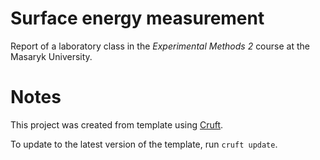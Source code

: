 Surface energy measurement
==========================
Report of a laboratory class in the _Experimental Methods 2_ course
at the Masaryk University.

Notes
=====
This project was created from template using
[Cruft](https://timothycrosley.github.io/cruft/).

To update to the latest version of the template, run `cruft update`.
